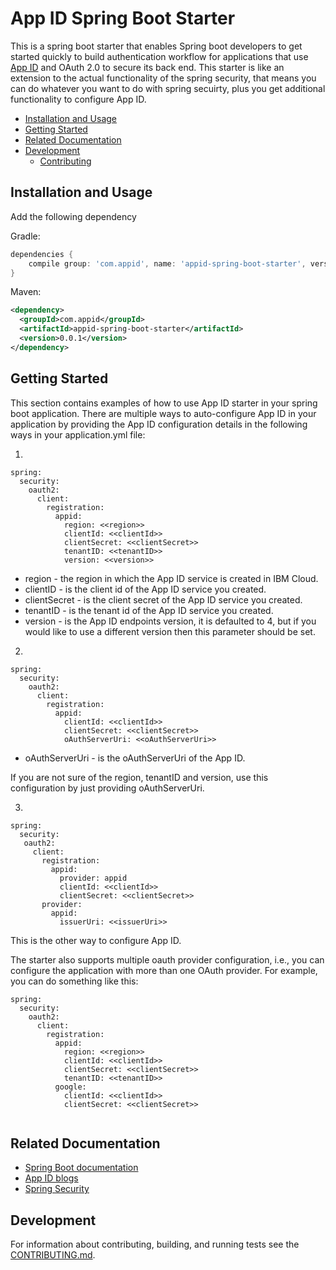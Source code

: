 # App ID Spring Boot Starter 

This is a spring boot starter that enables Spring boot developers to get started quickly to build authentication workflow for applications that use [App ID](https://www.ibm.com/cloud/app-id) and OAuth 2.0 to secure its back end. This starter is like an extension to the actual functionality of the spring security, that means you can do whatever you want to do with spring secuirty, plus you get additional functionality to configure App ID.

* [Installation and Usage](#installation-and-usage)
* [Getting Started](#getting-started)
* [Related Documentation](#related-documentation)
* [Development](#development)
    * [Contributing](CONTRIBUTING.md)

## Installation and Usage
    
Add the following dependency
    
Gradle:

```groovy
dependencies {
    compile group: 'com.appid', name: 'appid-spring-boot-starter', version: '0.0.1'
}
```

Maven:

~~~ xml
<dependency>
  <groupId>com.appid</groupId>
  <artifactId>appid-spring-boot-starter</artifactId>
  <version>0.0.1</version>
</dependency>
~~~

## Getting Started
This section contains examples of how to use App ID starter in your spring boot application. There are multiple ways to auto-configure App ID in your application by providing the App ID configuration details in the following ways in your application.yml file:

1.

```
spring:
  security:
    oauth2:
      client:
        registration:
          appid:
            region: <<region>>
            clientId: <<clientId>>
            clientSecret: <<clientSecret>>
            tenantID: <<tenantID>>
            version: <<version>>
```
* region - the region in which the App ID service is created in IBM Cloud.
* clientID - is the client id of the App ID service you created.
* clientSecret - is the client secret of the App ID service you created.
* tenantID - is the tenant id of the App ID service you created.
* version - is the App ID endpoints version, it is defaulted to 4, but if you would like to use a different version then this parameter should be set.

2.

```
spring:
  security:
    oauth2:
      client:
        registration:
          appid:
            clientId: <<clientId>>
            clientSecret: <<clientSecret>>
            oAuthServerUri: <<oAuthServerUri>> 
```
* oAuthServerUri - is the oAuthServerUri of the App ID.

If you are not sure of the region, tenantID and version, use this configuration by just providing oAuthServerUri.

3.

```
spring:
  security:
   oauth2:
     client:
       registration:
         appid:
           provider: appid
           clientId: <<clientId>>
           clientSecret: <<clientSecret>>
       provider:
         appid:
           issuerUri: <<issuerUri>>         
```
This is the other way to configure App ID.


The starter also supports multiple oauth provider configuration, i.e., you can configure the application with more than one OAuth provider. For example, you can do something like this:

```
spring:
  security:
    oauth2:
      client:
        registration:
          appid:
            region: <<region>>
            clientId: <<clientId>>
            clientSecret: <<clientSecret>>
            tenantID: <<tenantID>>
          google:
            clientId: <<clientId>>
            clientSecret: <<clientSecret>>
         
```

## Related Documentation
* [Spring Boot documentation](https://projects.spring.io/spring-boot/)
* [App ID blogs](https://cloud.ibm.com/docs/services/appid?topic=appid-rellinks)
* [Spring Security](https://docs.spring.io/spring-security/site/docs/5.1.6.RELEASE/reference/htmlsingle/)

## Development
For information about contributing, building, and running tests see the [CONTRIBUTING.md](CONTRIBUTING.md).


